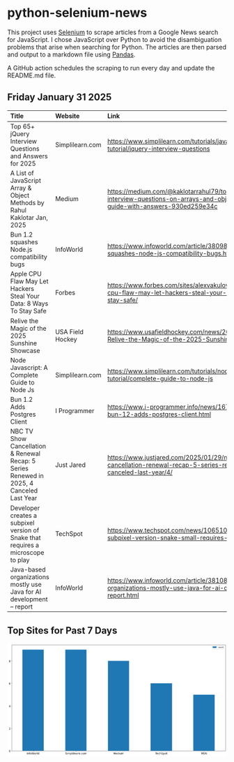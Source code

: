 # python-selenium-news

This project uses [Selenium](https://www.seleniumhq.org/) to scrape articles from a Google News search for JavaScript.
I chose JavaScript over Python to avoid the disambiguation problems that arise when searching for Python.
The articles are then parsed and output to a markdown file using [Pandas](https://pandas.pydata.org/).

A GitHub action schedules the scraping to run every day and update the README.md file.

## Friday January 31 2025


| Title                                                                                    | Website          | Link                                                                                                                                       |
|:-----------------------------------------------------------------------------------------|:-----------------|:-------------------------------------------------------------------------------------------------------------------------------------------|
| Top 65+ jQuery Interview Questions and Answers for 2025                                  | Simplilearn.com  | https://www.simplilearn.com/tutorials/javascript-tutorial/jquery-interview-questions                                                       |
| A List of JavaScript Array & Object Methods  by Rahul Kaklotar  Jan, 2025                | Medium           | https://medium.com/@kaklotarrahul79/top-javascript-interview-questions-on-arrays-and-objects-comprehensive-guide-with-answers-930ed259e34c |
| Bun 1.2 squashes Node.js compatibility bugs                                              | InfoWorld        | https://www.infoworld.com/article/3809862/bun-1-2-squashes-node-js-compatibility-bugs.html                                                 |
| Apple CPU Flaw May Let Hackers Steal Your Data: 8 Ways To Stay Safe                      | Forbes           | https://www.forbes.com/sites/alexvakulov/2025/01/29/apple-cpu-flaw-may-let-hackers-steal-your-data-8-ways-to-stay-safe/                    |
| Relive the Magic of the 2025 Sunshine Showcase                                           | USA Field Hockey | https://www.usafieldhockey.com/news/2025/january/28/2025-Relive-the-Magic-of-the-2025-Sunshine-Showcase                                    |
| Node Javascript: A Complete Guide to Node Js                                             | Simplilearn.com  | https://www.simplilearn.com/tutorials/nodejs-tutorial/complete-guide-to-node-js                                                            |
| Bun 1.2 Adds Postgres Client                                                             | I Programmer     | https://www.i-programmer.info/news/167-javascript/17793-bun-12-adds-postgres-client.html                                                   |
| NBC TV Show Cancellation & Renewal Recap: 5 Series Renewed in 2025, 4 Canceled Last Year | Just Jared       | https://www.justjared.com/2025/01/29/nbc-tv-show-cancellation-renewal-recap-5-series-renewed-in-2025-4-canceled-last-year/4/               |
| Developer creates a subpixel version of Snake that requires a microscope to play         | TechSpot         | https://www.techspot.com/news/106510-developer-creates-subpixel-version-snake-small-requires-microscope.html                               |
| Java-based organizations mostly use Java for AI development – report                     | InfoWorld        | https://www.infoworld.com/article/3810885/java-based-organizations-mostly-use-java-for-ai-development-report.html                          |
## Top Sites for Past 7 Days

![Graph of Top Sites](https://raw.githubusercontent.com/dan-mba/python-selenium-news/main/last-week.png)

